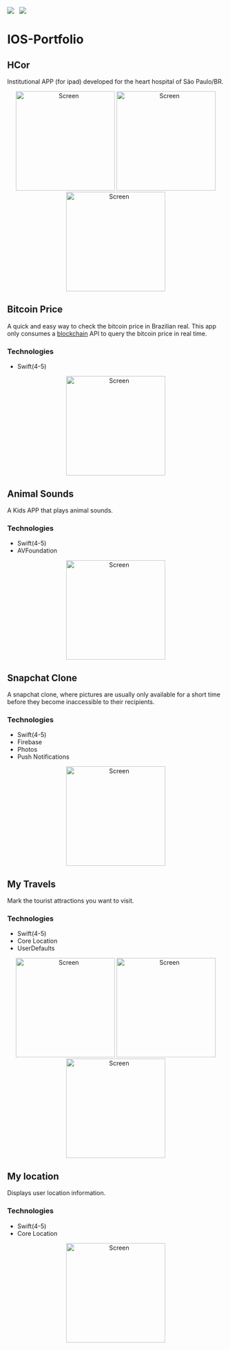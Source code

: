 <a href="mailto:jr@live.at"><img src="https://img.shields.io/badge/Email-jr@live.at-8056d5.svg?style=for-the-badge&logo=minutemailer&logoColor=white"></a>&nbsp;&nbsp;&nbsp;<a href="https://www.linkedin.com/in/paulo-ferreira17/" target="_blank"><img src="https://img.shields.io/badge/linkedin-PauloFerreira-brightgreen.svg?style=for-the-badge&logo=linkedin&logoColor=white" ></a>

# IOS-Portfolio

## HCor

Institutional APP (for ipad) developed for the heart hospital of São Paulo/BR.

<p align="center">
<img src="images/hcor1.png" width="230"  title="Screen">
<img src="images/hcor2.png" width="230"  title="Screen">
<img src="images/hcor3.png" width="230"  title="Screen">
</p>

## Bitcoin Price

A quick and easy way to check the bitcoin price in Brazilian real. This app only consumes a [blockchain](https://www.blockchain.com/api) API to query the bitcoin price in real time.

### Technologies ###
* Swift(4-5)

<p align="center">
<img src="images/bitcoinprice.png" width="230"  title="Screen">
</p>


## Animal Sounds

A Kids APP that plays animal sounds.

### Technologies ###
* Swift(4-5)
* AVFoundation

<p align="center">
<img src="images/animalsound.png" width="230"  title="Screen">
</p>


## Snapchat Clone

A snapchat clone, where pictures are usually only available for a short time before they become inaccessible to their recipients.

### Technologies ###
* Swift(4-5)
* Firebase
* Photos
* Push Notifications

<p align="center">
<img src="images/snapchat.png" width="230"  title="Screen">
</p>


## My Travels

Mark the tourist attractions you want to visit.

### Technologies ###
* Swift(4-5)
* Core Location
* UserDefaults

<p align="center">
<img src="images/mytravel1.png" width="230"  title="Screen">
<img src="images/mytravel2.png" width="230"  title="Screen">
<img src="images/mytravel3.png" width="230"  title="Screen">
</p>


## My location

Displays user location information.

### Technologies ###
* Swift(4-5)
* Core Location

<p align="center">
<img src="images/mylocation.png" width="230"  title="Screen">
</p>



